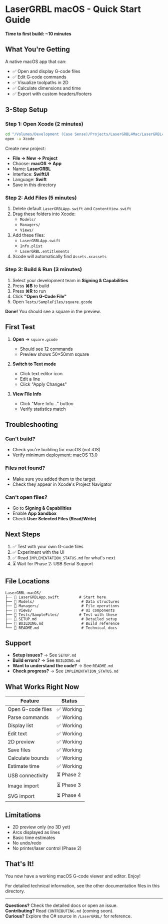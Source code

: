 # LaserGRBL macOS - Quick Start Guide

**Time to first build: ~10 minutes**

## What You're Getting

A native macOS app that can:
- ✅ Open and display G-code files
- ✅ Edit G-code commands
- ✅ Visualize toolpaths in 2D
- ✅ Calculate dimensions and time
- ✅ Export with custom headers/footers

## 3-Step Setup

### Step 1: Open Xcode (2 minutes)

```bash
cd "/Volumes/Development (Case Sense)/Projects/LaserGRBL4Mac/LaserGRBL4Mac/LaserGRBL-macOS"
open -a Xcode
```

Create new project:
- **File → New → Project**
- Choose: **macOS → App**
- Name: **LaserGRBL**
- Interface: **SwiftUI**
- Language: **Swift**
- Save in this directory

### Step 2: Add Files (5 minutes)

1. Delete default `LaserGRBLApp.swift` and `ContentView.swift`
2. Drag these folders into Xcode:
   - `Models/`
   - `Managers/`
   - `Views/`
3. Add these files:
   - `LaserGRBLApp.swift`
   - `Info.plist`
   - `LaserGRBL.entitlements`
4. Xcode will automatically find `Assets.xcassets`

### Step 3: Build & Run (3 minutes)

1. Select your development team in **Signing & Capabilities**
2. Press **⌘B** to build
3. Press **⌘R** to run
4. Click **"Open G-Code File"**
5. Open `Tests/SampleFiles/square.gcode`

**Done!** You should see a square in the preview.

## First Test

1. **Open** → `square.gcode`
   - Should see 12 commands
   - Preview shows 50×50mm square
   
2. **Switch to Text mode**
   - Click text editor icon
   - Edit a line
   - Click "Apply Changes"
   
3. **View File Info**
   - Click "More Info..." button
   - Verify statistics match

## Troubleshooting

### Can't build?
- Check you're building for macOS (not iOS)
- Verify minimum deployment: macOS 13.0

### Files not found?
- Make sure you added them to the target
- Check they appear in Xcode's Project Navigator

### Can't open files?
- Go to **Signing & Capabilities**
- Enable **App Sandbox**
- Check **User Selected Files (Read/Write)**

## Next Steps

1. ✅ Test with your own G-code files
2. ✅ Experiment with the UI
3. ✅ Read `IMPLEMENTATION_STATUS.md` for what's next
4. ⏳ Wait for Phase 2: USB Serial Support

## File Locations

```
LaserGRBL-macOS/
├── 📱 LaserGRBLApp.swift         # Start here
├── 📁 Models/                     # Data structures
├── 📁 Managers/                   # File operations
├── 📁 Views/                      # UI components
├── 📁 Tests/SampleFiles/         # Test with these
├── 📄 SETUP.md                    # Detailed setup
├── 📄 BUILDING.md                 # Build reference
└── 📄 README.md                   # Technical docs
```

## Support

- **Setup issues?** → See `SETUP.md`
- **Build errors?** → See `BUILDING.md`
- **Want to understand the code?** → See `README.md`
- **Check progress?** → See `IMPLEMENTATION_STATUS.md`

## What Works Right Now

| Feature | Status |
|---------|--------|
| Open G-code files | ✅ Working |
| Parse commands | ✅ Working |
| Display list | ✅ Working |
| Edit text | ✅ Working |
| 2D preview | ✅ Working |
| Save files | ✅ Working |
| Calculate bounds | ✅ Working |
| Estimate time | ✅ Working |
| USB connectivity | ⏳ Phase 2 |
| Image import | ⏳ Phase 3 |
| SVG import | ⏳ Phase 4 |

## Limitations

- 2D preview only (no 3D yet)
- Arcs displayed as lines
- Basic time estimates
- No undo/redo
- No printer/laser control (Phase 2)

## That's It!

You now have a working macOS G-code viewer and editor. Enjoy!

For detailed technical information, see the other documentation files in this directory.

---

**Questions?** Check the detailed docs or open an issue.  
**Contributing?** Read `CONTRIBUTING.md` (coming soon).  
**Curious?** Explore the C# source in `/LaserGRBL/` for reference.

